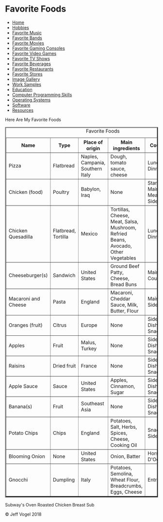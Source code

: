 <head>
		<link href="styles/Website About Me - main.md" rel="stylesheet"/>
	</head>
	<body onload="FavoriteFoodsProcess()">
		<div class = "header">
			<h1>Favorite Foods</h1>
		</div>
		<div class="nav">
			<ul>
				<li><a href="Website About Me - Main.md">Home</a></li>
				<li><a href="Website About Me - Hobbies.md">Hobbies</a></li>
				<li><a href="Website About Me - Favorite Music.md">Favorite Music</a></li>
				<li><a href="Website About Me - Favorite Bands.md">Favorite Bands</a></li>
				<li><a href="Website About Me - Favorite Movies.md">Favorite Movies</a></li>
				<li><a href="Website About Me - Favorite Gaming Consoles.md">Favorite Gaming Consoles</a></li>
				<li><a href="Website About Me - Favorite Video Games.md">Favorite Video Games</a></li>
				<li><a href="Website About Me - Favorite TV Shows.md">Favorite TV Shows</a></li>
				<li><a href="Website About Me - Favorite Beverages.md">Favorite Beverages</a></li>
				<li><a href="Website About Me - Favorite Restaurants.md">Favorite Restaurants</a></li>
				<li><a href="Website About Me - Favorite Stores.md">Favorite Stores</a></li>
				<li><a href="Website About Me - Image Gallery.md">Image Gallery</a></li>
				<li><a href="Website About Me - Work Samples.md">Work Samples</a></li>
				<li><a href="Website About Me - Education.md">Education</a></li>
				<li><a href="Website About Me - Computer Programming Skills.md">Computer Programming Skills</a></li>
				<li><a href="Website About Me - Operating Systems.md">Operating Systems</a></li>
				<li><a href="Website About Me - Software.md">Software</a></li>
				<li><a href="Website About Me - Resources.md">Resources</a></li>
			</ul>
		</div>
		<div id = "content">
			<p>Here Are My Favorite Foods</p>
			<div id = "myFavoriteFoodsDivElement">
				<table border = "3">
				<caption>Favorite Foods</caption>
					<tr>
						<th>Name</th>
						<th>Type</th>
						<th>Place of origin</th>
						<th>Main ingredients</th>
						<th>Course</th>
						<th>Resource Number</th>
					</tr>
					<tr>
						<td>Pizza</td>
						<td>Flatbread</td>
						<td>Naples, Campania, Southern Italy</td>
						<td>Dough, tomato sauce, cheese</td>
						<td>Lunch or Dinner</td>
						<td><a href="Website About Me - Resources.md">1</a></td>
					</tr>
					<tr>
						<td>Chicken (food)</td>
						<td>Poultry</td>
						<td>Babylon, Iraq</td>
						<td>None</td>
						<td>Starter, Main Meal, Side Dish</td>
						<td><a href="Website About Me - Resources.md">2</a></td>
					</tr>
					<tr>
						<td>Chicken Quesadilla</td>
						<td>Flatbread, Tortilla</td>
						<td>Mexico</td>
						<td>Tortillas, Cheese, Meat, Salsa, Mushroom, Refried Beans, Avocado, Other Vegetables</td>
						<td>Lunch or Dinner</td>
						<td><a href="Website About Me - Resources.md">3</a></td>
					</tr>
					<tr>
						<td>Cheeseburger(s)</td>
						<td>Sandwich</td>
						<td>United States</td>
						<td>Ground Beef Patty, Cheese, Bread Buns</td>
						<td>Main Course</td>
						<td><a href="Website About Me - Resources.md">4</a></td>
					</tr>
					<tr>
						<td>Macaroni and Cheese</td>
						<td>Pasta</td>
						<td>England</td>
						<td>Macaroni, Cheddar Sauce, Milk, Butter, Flour</td>
						<td>Main or Side Dish</td>
						<td><a href="Website About Me - Resources.md">5</a></td>
					</tr>
					<tr>
						<td>Oranges (fruit)</td>
						<td>Citrus</td>
						<td>Europe</td>
						<td>None</td>
						<td>Side Dish, Snack</td>
						<td><a href="Website About Me - Resources.md">6</a></td>
					</tr>
					<tr>
						<td>Apples</td>
						<td>Fruit</td>
						<td>Malus, Turkey</td>
						<td>None</td>
						<td>Side Dish, Snack</td>
						<td><a href="Website About Me - Resources.md">7</a></td>
					</tr>
					<tr>
						<td>Raisins</td>
						<td>Dried fruit</td>
						<td>France</td>
						<td>None</td>
						<td>Side Dish, Snack</td>
						<td><a href="Website About Me - Resources.md">8</a></td>
					</tr>
					<tr>
						<td>Apple Sauce</td>
						<td>Sauce</td>
						<td>United States</td>
						<td>Apples, Cinnamon, Sugar</td>
						<td>Side Dish, Snack</td>
						<td><a href="Website About Me - Resources.md">9</a></td>
					</tr>
					<tr>
						<td>Banana(s)</td>
						<td>Fruit</td>
						<td>Southeast Asia</td>
						<td>None</td>
						<td>Side Dish, Snack</td>
						<td><a href="Website About Me - Resources.md">10</a></td>
					</tr>
					<tr>
						<td>Potato Chips</td>
						<td>Chips</td>
						<td>England</td>
						<td>Potatoes, Salt, Herbs, Spices, Cheese, Cooking Oil</td>
						<td>Snack, Side Dish</td>
						<td><a href="Website About Me - Resources.md">11</a></td>
					</tr>
					<tr>
						<td>Blooming Onion</td>
						<td>None</td>
						<td>United States</td>
						<td>Onion, Batter</td>
						<td>Hors D'Oeuvre</td>
						<td><a href="Website About Me - Resources.md">12</a></td>
					</tr>
					<tr>
						<td>Gnocchi</td>
						<td>Dumpling</td>
						<td>Italy</td>
						<td>Potatoes, Semolina, Wheat Flour, Breadcrumbs, Eggs, Cheese</td>
						<td>Entr&eacute;e</td>
						<td><a href="Website About Me - Resources.md">13</a></td>
					</tr>
				</table>
				<p>Subway's Oven Roasted Chicken Breast Sub</p>
			</div>
		</div>
		<div id = "footer">
			<p>&copy; Jeff Vogel 2018</p>
		</div>
	</body>
